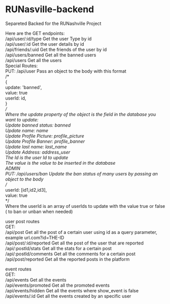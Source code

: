 # RUNasville-backend

Separeted Backed for the RUNashville Project <br />

Here are the GET endpoints: <br />
/api/user/:id/type Get the user Type by id <br />
/api/user/:id Get the user details by id <br />
/api/friends/:uid Get the friends of the user by id <br />
/api/users/banned Get all the banned users <br />
/api/users Get all the users <br />
Special Routes: <br />
PUT: /api/user Pass an object to the body with this format <br />
/* <br />
      { <br />
        update: 'banned', <br />
        value: true <br />
        userId: id, <br />
      } <br />
*/ <br />
Where the update property of the object is the field in the database you want to update: <br />
Update banned status: banned <br />
Update name: name <br />
Update Profile Picture: profile_picture <br />
Update Profile Banner: profile_banner <br />
Update last name: last_name <br />
Update Address: address_user <br />
The Id is the user Id to update <br />
The value is the value to be inserted in the database <br />
ADMIN <br />
PUT: /api/users/ban Update the ban status of many users by passing an object to the body <br />
/* <br />
      userId: [id1,id2,id3], <br />
      value: true <br />
*/ <br />
Where the userId is an array of userIds to update with the value true or false ( to ban or unban when needed) <br />

user post routes <br />
GET: <br />
/api/post Get all the post of a certain user using id as a query parameter, example url.com?id=THE-ID <br />
/api/post/:id/reported Get all the post of the user that are reported <br />
/api/:postId/stats Get all the stats for a certain post <br />
/api/:postId/comments Get all the comments for a certain post <br />
/api/post/reported Get all the reported posts in the platform <br />


event routes <br />
GET: <br />
/api/events Get all the events <br />
/api/events/promoted Get all the promoted events <br />
/api/events/hidden Get all the events where show_event is false <br />
/api/events/:id Get all the events created by an specific user <br />
